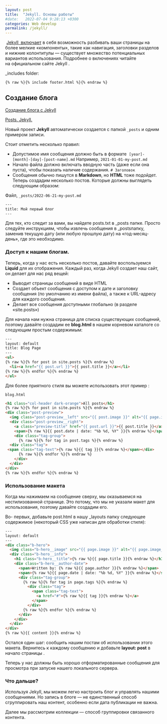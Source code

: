 ```yaml
---
layout: post
title:  "Jekyll. Основы работы"
#date:   2022-07-04 9:28:13 +0300
categories: Web develop
permalink: /jekyll/
---
```

 [Jekyll  включает](https://jekyllrb.com/docs/includes/) в себя возможность разбивать ваши страницы на более мелкие «компоненты», такие как навигация, заголовки разделов и нижние колонтитулы — существует множество потенциальных вариантов использования. Подробнее о включениях читайте на официальном сайте Jekyll .

_includes folder:

```html
{% raw %}{% include footer.html %}{% endraw %}
```

## Создание блога

[Создание блога с Jekyll](https://cloudcannon.com/community/learn/jekyll-tutorial/introduction-to-blogging/)

[Posts. Jekyll.](https://jekyllrb.com/docs/posts/)

Новый проект **Jekyll** автоматически создается с папкой `_posts` и одним примером записи.

Стоит отметить несколько правил:

* Допустимое имя сообщения должно быть в формате 
`[year]-[month]-[day]-[post-name].md` Например, `2021-01-01-my-post.md`
* Начало файла должно включать вводную часть (даже если она пуста), чтобы показать наличие содержания. `# Заголовок`
* Сообщения обычно пишутся в **Markdown**, но **HTML** тоже подойдет.
Теперь создадим несколько постов. Которые должны выглядеть следующим образом:

Файл, `_posts/2022-06-21-my-post.md`

```html
---
title: Мой первый блог
---

```

Для тех, кто следит за вами, вы найдете posts.txt в _posts папке. Просто следуйте инструкциям, чтобы извлечь сообщения в _postsпапку, заменив текущую дату (или любую прошлую дату) на «год-месяц-день», где это необходимо.



### Доступ к нашим блогам. 

Теперь, когда у нас есть несколько постов, давайте воспользуемся **Liquid** для их отображения. Каждый раз, когда Jekyll создает наш сайт, он делает для нас ряд вещей:

* Выводит страницы сообщений в виде HTML
* Создает объект сообщения с доступом к дате и заголовку сообщения (по умолчанию из имени файла), а также к URL-адресу для каждого сообщения.
* Делает все сообщения доступными глобально (в разделе «site.posts»)

Для начала нам нужна страница для списка существующих сообщений, поэтому давайте создадим ее **blog.html** в нашем корневом каталоге со следующим простым содержимым:

```html
---
layout: default
title: Blog Page
---
<ul>
{% raw %}{% for post in site.posts %}{% endraw %}
  <li><a href="{{ post.url }}">{{ post.title }}</a></li>
{% raw %}{% endfor %}{% endraw %}
</ul>

```

Для более приятного стиля вы можете использовать этот пример :

`blog.html`

```html
<h1 class="col-header dark-orange">All posts</h1>
{% raw %}{% for post in site.posts %}{% endraw %}
<div class="post-preview">
  <img class="post-preview__left" src="{{ post.image }}" alt="{{ page.image_alt }}">
  <div class="post-preview__right">
    <a class="preview-title" href="{{ post.url }}">{{ post.title }}</a>
    <span>{% raw %}{{ post.date | date: "%b %d, %Y" }}{% endraw %}</span>
    <div class="tag-group">
      {% raw %}{% for tag in post.tags %}{% endraw %}
  <div class="tag">
 <span class="tag-text">{% raw %}{{ tag }}{% endraw %}</span></div>
      {% raw %}{% endfor %}{% endraw %}
    </div>
  </div>
</div>
{% raw %}{% endfor %}{% endraw %}
```
### Использование макета

Когда мы нажимаем на сообщение сверху, мы оказываемся на нестилизованной странице. Это потому, что мы не указали макет для использования, поэтому давайте создадим его.

Во- первых, добавьте post.html в нашу _layouts папку следующее содержимое (некоторый CSS уже написан для обработки стиля):

```html
---
layout: default
---
<div class="b-hero">
  <img class="b-hero__image" src="{{ page.image }}" alt="{{ page.image_alt }}">
  <div class="b-hero__info">
    <h1 class="b-hero__title">{% raw %}{{ page.title }}{% endraw %}</h1>
    <div class="b-hero__author-date">
      <span>Written by: {% raw %}{{ page.author }}{% endraw %}</span>
      <span>{% raw %}{{ page.date | date: "%b %d, %Y" }}{% endraw %}</span>
      <div class="tag-group">
        {% raw %}{% for tag in page.tags %}{% endraw %}
          <div class="tag">
            <span class="tag-text">
              <a href="#">{% raw %}{{ tag }}{% endraw %}</a>
            </span>
          </div>
        {% raw %}{% endfor %}{% endraw %}
      </div>
    </div>
  </div>
</div>
{% raw %}{{ content }}{% endraw %}


```
Остался один шаг: сообщить нашим постам об использовании этого макета. Вернитесь к каждому сообщению и добавьте **layout: post** в начало страницы .

Теперь у нас должны быть хорошо отформатированные сообщения для просмотра при запуске нашего локального сервера.

### Что дальше?

Используя Jekyll, мы можем легко настроить блог и управлять нашими сообщениями. Но запись в блоге — не единственный способ сгруппировать наш контент, особенно если дата публикации не важна.

Далее мы рассмотрим коллекции — способ группировки связанного контента.

